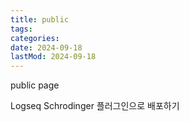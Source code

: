 ```yaml
---
title: public
tags:
categories:
date: 2024-09-18
lastMod: 2024-09-18
---
```

public page





Logseq Schrodinger 플러그인으로 배포하기






